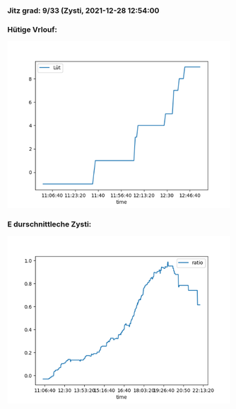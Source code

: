 ### Jitz grad: 9/33 (Zysti, 2021-12-28 12:54:00

### Hütige Vrlouf:
![Graph](Today.png)

### E durschnittleche Zysti:
![Graph](Zysti.png)